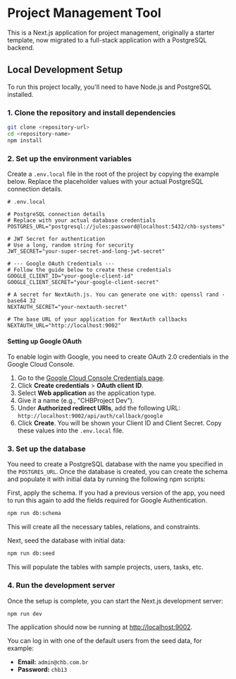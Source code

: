 # Project Management Tool

This is a Next.js application for project management, originally a starter template, now migrated to a full-stack application with a PostgreSQL backend.

## Local Development Setup

To run this project locally, you'll need to have Node.js and PostgreSQL installed.

### 1. Clone the repository and install dependencies

```bash
git clone <repository-url>
cd <repository-name>
npm install
```

### 2. Set up the environment variables

Create a `.env.local` file in the root of the project by copying the example below. Replace the placeholder values with your actual PostgreSQL connection details.

```
# .env.local

# PostgreSQL connection details
# Replace with your actual database credentials
POSTGRES_URL="postgresql://jules:password@localhost:5432/chb-systems"

# JWT Secret for authentication
# Use a long, random string for security
JWT_SECRET="your-super-secret-and-long-jwt-secret"

# --- Google OAuth Credentials ---
# Follow the guide below to create these credentials
GOOGLE_CLIENT_ID="your-google-client-id"
GOOGLE_CLIENT_SECRET="your-google-client-secret"

# A secret for NextAuth.js. You can generate one with: openssl rand -base64 32
NEXTAUTH_SECRET="your-nextauth-secret"

# The base URL of your application for NextAuth callbacks
NEXTAUTH_URL="http://localhost:9002"
```

#### Setting up Google OAuth

To enable login with Google, you need to create OAuth 2.0 credentials in the Google Cloud Console.

1.  Go to the [Google Cloud Console Credentials page](https://console.cloud.google.com/apis/credentials).
2.  Click **Create credentials** > **OAuth client ID**.
3.  Select **Web application** as the application type.
4.  Give it a name (e.g., "CHBProject Dev").
5.  Under **Authorized redirect URIs**, add the following URL:
    `http://localhost:9002/api/auth/callback/google`
6.  Click **Create**. You will be shown your Client ID and Client Secret. Copy these values into the `.env.local` file.

### 3. Set up the database

You need to create a PostgreSQL database with the name you specified in the `POSTGRES_URL`. Once the database is created, you can create the schema and populate it with initial data by running the following npm scripts:

First, apply the schema. If you had a previous version of the app, you need to run this again to add the fields required for Google Authentication.
```bash
npm run db:schema
```
This will create all the necessary tables, relations, and constraints.

Next, seed the database with initial data:
```bash
npm run db:seed
```
This will populate the tables with sample projects, users, tasks, etc.

### 4. Run the development server

Once the setup is complete, you can start the Next.js development server:

```bash
npm run dev
```

The application should now be running at [http://localhost:9002](http://localhost:9002).

You can log in with one of the default users from the seed data, for example:
- **Email:** `admin@chb.com.br`
- **Password:** `chb13`
